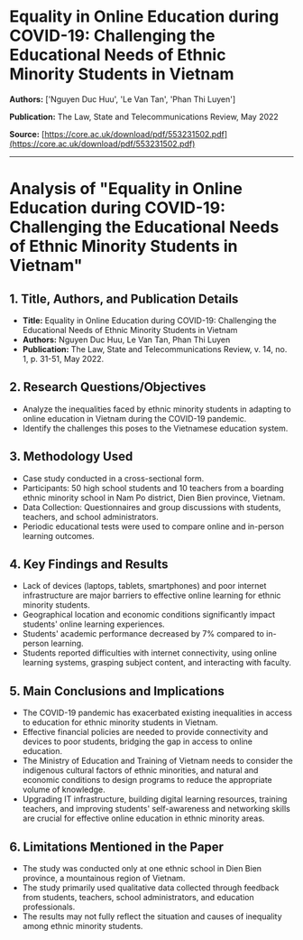 # Equality in Online Education during COVID-19: Challenging the Educational Needs of Ethnic Minority Students in Vietnam

**Authors:** ['Nguyen Duc Huu', 'Le Van Tan', 'Phan Thi Luyen']

**Publication:** The Law, State and Telecommunications Review, May 2022

**Source:** [https://core.ac.uk/download/pdf/553231502.pdf](https://core.ac.uk/download/pdf/553231502.pdf)

---

# Analysis of "Equality in Online Education during COVID-19: Challenging the Educational Needs of Ethnic Minority Students in Vietnam"

## 1. Title, Authors, and Publication Details
*   **Title:** Equality in Online Education during COVID-19: Challenging the Educational Needs of Ethnic Minority Students in Vietnam
*   **Authors:** Nguyen Duc Huu, Le Van Tan, Phan Thi Luyen
*   **Publication:** The Law, State and Telecommunications Review, v. 14, no. 1, p. 31-51, May 2022.

## 2. Research Questions/Objectives
*   Analyze the inequalities faced by ethnic minority students in adapting to online education in Vietnam during the COVID-19 pandemic.
*   Identify the challenges this poses to the Vietnamese education system.

## 3. Methodology Used
*   Case study conducted in a cross-sectional form.
*   Participants: 50 high school students and 10 teachers from a boarding ethnic minority school in Nam Po district, Dien Bien province, Vietnam.
*   Data Collection: Questionnaires and group discussions with students, teachers, and school administrators.
*   Periodic educational tests were used to compare online and in-person learning outcomes.

## 4. Key Findings and Results
*   Lack of devices (laptops, tablets, smartphones) and poor internet infrastructure are major barriers to effective online learning for ethnic minority students.
*   Geographical location and economic conditions significantly impact students' online learning experiences.
*   Students' academic performance decreased by 7% compared to in-person learning.
*   Students reported difficulties with internet connectivity, using online learning systems, grasping subject content, and interacting with faculty.

## 5. Main Conclusions and Implications
*   The COVID-19 pandemic has exacerbated existing inequalities in access to education for ethnic minority students in Vietnam.
*   Effective financial policies are needed to provide connectivity and devices to poor students, bridging the gap in access to online education.
*   The Ministry of Education and Training of Vietnam needs to consider the indigenous cultural factors of ethnic minorities, and natural and economic conditions to design programs to reduce the appropriate volume of knowledge.
*   Upgrading IT infrastructure, building digital learning resources, training teachers, and improving students' self-awareness and networking skills are crucial for effective online education in ethnic minority areas.

## 6. Limitations Mentioned in the Paper
*   The study was conducted only at one ethnic school in Dien Bien province, a mountainous region of Vietnam.
*   The study primarily used qualitative data collected through feedback from students, teachers, school administrators, and education professionals.
*   The results may not fully reflect the situation and causes of inequality among ethnic minority students.

